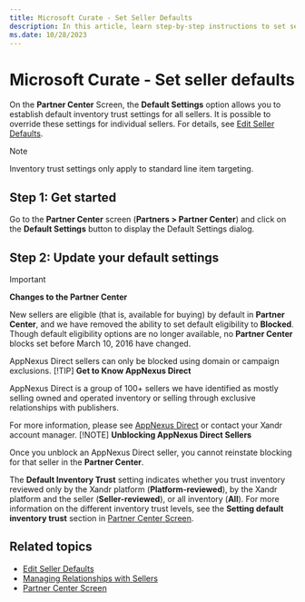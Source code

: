 ```yaml
---
title: Microsoft Curate - Set Seller Defaults
description: In this article, learn step-by-step instructions to set seller default settings.
ms.date: 10/28/2023
---
```


# Microsoft Curate - Set seller defaults

On the **Partner Center** Screen, the **Default Settings** option allows you to establish default inventory trust settings for all sellers. It is possible to override these settings for individual sellers. For details, see [Edit Seller Defaults](edit-seller-defaults.md).

> [!NOTE]
> Inventory trust settings only apply to standard line item targeting.

## Step 1: Get started

Go to the **Partner Center** screen (**Partners \> Partner Center**) and click on the **Default Settings** button to display the Default Settings dialog.

## Step 2: Update your default settings

> [!IMPORTANT]
> **Changes to the Partner Center**
>
> New sellers are eligible (that is, available for buying) by default in **Partner Center**, and we have removed the ability to set default eligibility to **Blocked**. Though default eligibility options are no longer available, no **Partner Center** blocks set before March 10, 2016 have changed.
>
> AppNexus Direct sellers can only be blocked using domain or campaign exclusions.
> [!TIP]
> **Get to Know AppNexus Direct**
>
> AppNexus Direct is a group of 100+ sellers we have identified as mostly selling owned and operated inventory or selling through exclusive relationships with publishers.
>
> For more information, please see [AppNexus Direct](appnexus-direct-for-buyers.md) or contact your Xandr account manager.
> [!NOTE]
> **Unblocking AppNexus Direct Sellers**
>
> Once you unblock an AppNexus Direct seller, you cannot reinstate blocking for that seller in the **Partner Center**.

The **Default Inventory Trust** setting indicates whether you trust inventory reviewed only by the Xandr platform (**Platform-reviewed**), by the Xandr platform and the seller (**Seller-reviewed**), or all inventory (**All**). For more information on the different inventory trust levels, see the **Setting default inventory trust** section in [Partner Center Screen](partner-center-screen-buyer-view.md).

## Related topics

- [Edit Seller Defaults](edit-seller-defaults.md)
- [Managing Relationships with Sellers](managing-relationships-with-sellers.md)
- [Partner Center Screen](partner-center-screen-buyer-view.md)
